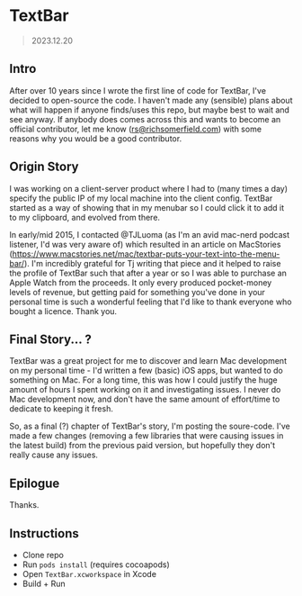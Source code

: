 # TextBar

> 2023.12.20

## Intro

After over 10 years since I wrote the first line of code for TextBar, I've decided to open-source the code. I haven't made any (sensible) plans about what will happen if anyone finds/uses this repo, but maybe best to wait and see anyway. If anybody does comes across this and wants to become an official contributor, let me know (rs@richsomerfield.com) with some reasons why you would be a good contributor.

## Origin Story
I was working on a client-server product where I had to (many times a day) specify the public IP of my local machine into the client config. TextBar started as a way of showing that in my menubar so I could click it to add it to my clipboard, and evolved from there.

In early/mid 2015, I contacted @TJLuoma (as I'm an avid mac-nerd podcast listener, I'd was very aware of) which resulted in an article on MacStories (https://www.macstories.net/mac/textbar-puts-your-text-into-the-menu-bar/). I'm incredibly grateful for Tj writing that piece and it helped to raise the profile of TextBar such that after a year or so I was able to purchase an Apple Watch from the proceeds. It only every produced pocket-money levels of revenue, but getting paid for something you've done in your personal time is such a wonderful feeling that I'd like to thank everyone who bought a licence. Thank you.

## Final Story... ?
TextBar was a great project for me to discover and learn Mac development on my personal time - I'd written a few (basic) iOS apps, but wanted to do something on Mac. For a long time, this was how I could justify the huge amount of hours I spent working on it and investigating issues. I never do Mac development now, and don't have the same amount of effort/time to dedicate to keeping it fresh.

So, as a final (?) chapter of TextBar's story, I'm posting the soure-code. I've made a few changes (removing a few libraries that were causing issues in the latest build) from the previous paid version, but hopefully they don't really cause any issues.

## Epilogue
Thanks.

## Instructions

* Clone repo
* Run `pods install` (requires cocoapods)
* Open `TextBar.xcworkspace` in Xcode
* Build + Run